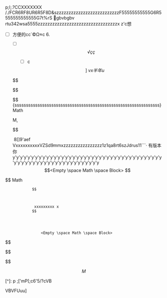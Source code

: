 p;l;.?CCXXXXXXX    /./FCR6RF8UR6R5F8D&szzzzzzzzzzzzzzzzzzzzzzzzzzF55555555555G6R5555555555555G7t%rS	  gbvbgbv  rtu342wsa5555zzzzzzzzzzzzzzzzzzzzzzzzzzzzzzzzzx                      z'c想

- [ ] 方便的cc´©Ω≈c             6.

  - [ ] [^j                hƒç∂ç]: 

    $$
    √ç ç
    $$

    - [ ]  c
  $$
  ]\
   vx半年u
  $$

  $$
  
  $$

  $$ {sssssssssssssssssssssssssssssssssssssssssssssssssssssssssssssss}
  Math
  				
  					
   M,   
  				
  						
  				
  			
  		
  			
  $$

  
  ​		8[]9'aef 		VxxxxxxxxxxVZSd9mmxzzzzzzzzzzzzzzzz1z1qa8rt6szJdrus11```· 有版本    你   y'y'y'y'y'y'y'y'y'y'y'y'y'y'y'y'y'y'y'y'y'y'y'y'y'y'y'y'y'y'y'y'y'y'y'y'y'y'y'y'y'y'y'y'y'y'y'y'y'y'y'y'y'y'y'y'y'y'y'y'y'y'y  
$$
  ​				
  ​				
  ​					
  					<Empty \space Math \space Block>
$$

$$
Math
				
					
				
				
						
				
			
		
			
				$$
					
				
				
				 xxxxxxxxx x 
				$$
					
				
				
					
					<Empty \space Math \space Block>
$$

$$

$$

$$
  M
$$

[^]: 
 p ;['mP[;c6'5/?cVB

VBVFUuu]